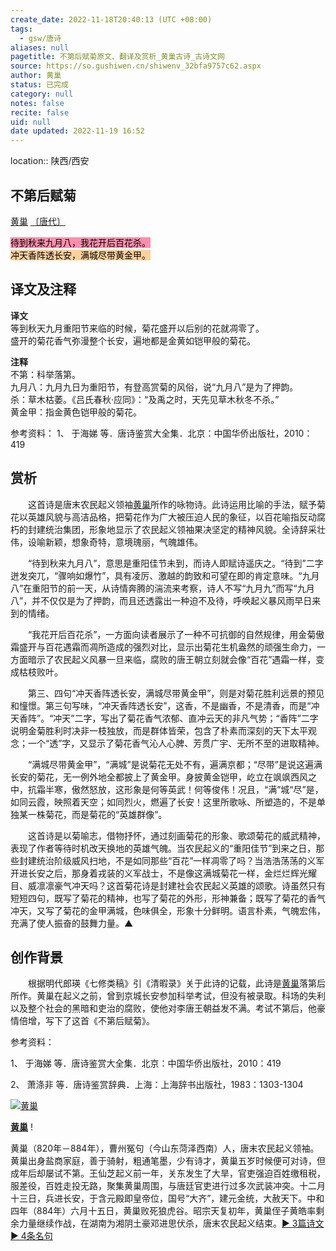 ```yaml
---
create_date: 2022-11-18T20:40:13 (UTC +08:00)
tags:
  - gsw/唐诗
aliases: null
pagetitle: 不第后赋菊原文、翻译及赏析_黄巢古诗_古诗文网
source: https://so.gushiwen.cn/shiwenv_32bfa9757c62.aspx
author: 黄巢
status: 已完成
category: null
notes: false
recite: false
uid: null
date updated: 2022-11-19 16:52
---
```


location:: 陕西/西安

## 不第后赋菊

[黄巢](https://so.gushiwen.cn/authorv_45bdbf3f2268.aspx) [〔唐代〕](https://so.gushiwen.cn/shiwens/default.aspx?cstr=%e5%94%90%e4%bb%a3)

<mark style="background: #FF5582A6;">待到秋来九月八，我花开后百花杀。</mark>\
<mark style="background: #FFB86CA6;">冲天香阵透长安，满城尽带黄金甲。</mark>

## 译文及注释

**译文**\
等到秋天九月重阳节来临的时候，菊花盛开以后别的花就凋零了。\
盛开的菊花香气弥漫整个长安，遍地都是金黄如铠甲般的菊花。

**注释**\
不第：科举落第。\
九月八：九月九日为重阳节，有登高赏菊的风俗，说“九月八”是为了押韵。\
杀：草木枯萎。《吕氏春秋·应同》：“及禹之时，天先见草木秋冬不杀。”\
黄金甲：指金黄色铠甲般的菊花。

参考资料：
1、 于海娣 等．唐诗鉴赏大全集．北京：中国华侨出版社，2010：419

## 赏析

　　这首诗是唐末农民起义领袖[黄巢](https://so.gushiwen.cn/authorv_45bdbf3f2268.aspx)所作的咏物诗。此诗运用比喻的手法，赋予菊花以英雄风貌与高洁品格，把菊花作为广大被压迫人民的象征，以百花喻指反动腐朽的封建统治集团，形象地显示了农民起义领袖果决坚定的精神风貌。全诗辞采壮伟，设喻新颖，想象奇特，意境瑰丽，气魄雄伟。

　　“待到秋来九月八”，意思是重阳佳节未到，而诗人即赋诗遥庆之。“待到”二字迸发突兀，“骤响如爆竹”，具有凌厉、激越的韵致和可望在即的肯定意味。“九月八”在重阳节的前一天，从诗情奔腾的湍流来考察，诗人不写“九月九”而写“九月八”，并不仅仅是为了押韵，而且还透露出一种迫不及待，呼唤起义暴风雨早日来到的情绪。

　　“我花开后百花杀”，一方面向读者展示了一种不可抗御的自然规律，用金菊傲霜盛开与百花遇霜而凋所造成的强烈对比，显示出菊花生机盎然的顽强生命力，一方面暗示了农民起义风暴一旦来临，腐败的唐王朝立刻就会像“百花”遇霜一样，变成枯枝败叶。

　　第三、四句“冲天香阵透长安，满城尽带黄金甲”，则是对菊花胜利远景的预见和憧憬。第三句写味，“冲天香阵透长安”，这香，不是幽香，不是清香，而是“冲天香阵”。“冲天”二字，写出了菊花香气浓郁、直冲云天的非凡气势；“香阵”二字说明金菊胜利时决非一枝独放，而是群体皆荣，包含了朴素而深刻的天下太平观念；一个“透”字，又显示了菊花香气沁人心脾、芳贯广宇、无所不至的进取精神。

　　“满城尽带黄金甲”，“满城”是说菊花无处不有，遍满京都；“尽带”是说这遍满长安的菊花，无一例外地全都披上了黄金甲。身披黄金铠甲，屹立在飒飒西风之中，抗霜半寒，傲然怒放，这形象是何等英武！何等俊伟！况且，“满”城“尽”是，如同云霞，映照着天空；如同烈火，燃遍了长安！这里所歌咏、所塑造的，不是单独某一株菊花，而是菊花的“英雄群像”。

　　这首诗是以菊喻志，借物抒怀，通过刻画菊花的形象、歌颂菊花的威武精神，表现了作者等待时机改天换地的英雄气魄。当农民起义的“重阳佳节”到来之日，那些封建统治阶级威风扫地，不是如同那些“百花”一样凋零了吗？当浩浩荡荡的义军开进长安之后，那身着戎装的义军战士，不是像这满城菊花一样，金烂烂辉光耀目、威凛凛豪气冲天吗？这首菊花诗是封建社会农民起义英雄的颂歌。诗虽然只有短短四句，既写了菊花的精神，也写了菊花的外形，形神兼备；既写了菊花的香气冲天，又写了菊花的金甲满城，色味俱全，形象十分鲜明。语言朴素，气魄宏伟，充满了使人振奋的鼓舞力量。▲

## 创作背景

　　根据明代郎瑛《七修类稿》引《清暇录》关于此诗的记载，此诗是[黄巢](https://so.gushiwen.cn/authorv_45bdbf3f2268.aspx)落第后所作。黄巢在起义之前，曾到京城长安参加科举考试，但没有被录取。科场的失利以及整个社会的黑暗和吏治的腐败，使他对李唐王朝益发不满。考试不第后，他豪情倍增，写下了这首《不第后赋菊》。

参考资料：

1、 于海娣 等．唐诗鉴赏大全集．北京：中国华侨出版社，2010：419

2、 萧涤非 等．唐诗鉴赏辞典．上海：上海辞书出版社，1983：1303-1304

[![黄巢](https://song.gushiwen.cn/authorImg/huangchao.jpg)](https://so.gushiwen.cn/authorv_45bdbf3f2268.aspx)

[**黄巢**](https://so.gushiwen.cn/authorv_45bdbf3f2268.aspx) !

黄巢（820年－884年），曹州冤句（今山东菏泽西南）人，唐末农民起义领袖。黄巢出身盐商家庭，善于骑射，粗通笔墨，少有诗才，黄巢五岁时候便可对诗，但成年后却屡试不第。王仙芝起义前一年，关东发生了大旱，官吏强迫百姓缴租税，服差役，百姓走投无路，聚集黄巢周围，与唐廷官吏进行过多次武装冲突。十二月十三日，兵进长安，于含元殿即皇帝位，国号“大齐”，建元金统，大赦天下。中和四年（884年）六月十五日，黄巢败死狼虎谷。昭宗天复初年，黄巢侄子黄皓率剩余力量继续作战，在湖南为湘阴土豪邓进思伏杀，唐末农民起义结束。[► 3篇诗文](https://so.gushiwen.cn/shiwens/default.aspx?astr=%e9%bb%84%e5%b7%a2)　[► 4条名句](https://so.gushiwen.cn/mingjus/default.aspx?astr=%e9%bb%84%e5%b7%a2)
